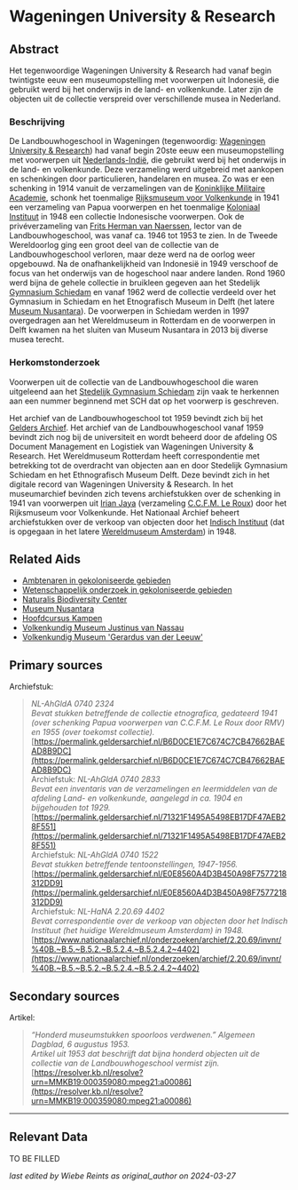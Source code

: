 
# Wageningen University & Research


## Abstract

Het tegenwoordige Wageningen University & Research had vanaf begin twintigste eeuw een museumopstelling met voorwerpen uit Indonesië, die gebruikt werd bij het onderwijs in de land- en volkenkunde. Later zijn de objecten uit de collectie verspreid over verschillende musea in Nederland.

### Beschrijving

De Landbouwhogeschool in Wageningen (tegenwoordig: [Wageningen University & Research](https://www.wikidata.org/entity/Q422208)) had vanaf begin 20ste eeuw een museumopstelling met voorwerpen uit [Nederlands-Indië](https://sws.geonames.org/1643084), die gebruikt werd bij het onderwijs in de land- en volkenkunde. Deze verzameling werd uitgebreid met aankopen en schenkingen door particulieren, handelaren en musea. Zo was er een schenking in 1914 vanuit de verzamelingen van de [Koninklijke Militaire Academie](https://www.wikidata.org/entity/Q934782), schonk het toenmalige [Rijksmuseum voor Volkenkunde](https://app.colonialcollections.nl/nl/research-aids/https%3A%2F%2Fn2t%252Enet%2Fark%3A%2F27023%2F77c1a0cf982b33b9e88073c4a704049b) in 1941 een verzameling van Papua voorwerpen en het toenmalige [Koloniaal Instituut](https://www.wikidata.org/entity/Q20967233) in 1948 een collectie Indonesische voorwerpen. Ook de privéverzameling van [Frits Herman van Naerssen](https://www.wikidata.org/entity/Q107598638), lector van de Landbouwhogeschool, was vanaf ca. 1946 tot 1953 te zien. In de Tweede Wereldoorlog ging een groot deel van de collectie van de Landbouwhogeschool verloren, maar deze werd na de oorlog weer opgebouwd. Na de onafhankelijkheid van Indonesië in 1949 verschoof de focus van het onderwijs van de hogeschool naar andere landen. Rond 1960 werd bijna de gehele collectie in bruikleen gegeven aan het Stedelijk [Gymnasium Schiedam](https://www.wikidata.org/entity/Q2103808) en vanaf 1962 werd de collectie verdeeld over het Gymnasium in Schiedam en het Etnografisch Museum in Delft (het latere [Museum Nusantara](https://app.colonialcollections.nl/nl/research-aids/https%3A%2F%2Fn2t%252Enet%2Fark%3A%2F27023%2Fec8b8775aab84517def1dbdcd1ccb4ee)). De voorwerpen in Schiedam werden in 1997 overgedragen aan het Wereldmuseum in Rotterdam en de voorwerpen in Delft kwamen na het sluiten van Museum Nusantara in 2013 bij diverse musea terecht.

### Herkomstonderzoek

Voorwerpen uit de collectie van de Landbouwhogeschool die waren uitgeleend aan het [Stedelijk Gymnasium Schiedam](https://www.wikidata.org/entity/Q2103808) zijn vaak te herkennen aan een nummer beginnend met SCH dat op het voorwerp is geschreven.

Het archief van de Landbouwhogeschool tot 1959 bevindt zich bij het [Gelders Archief](https://permalink.geldersarchief.nl/7DF7829E889B4A8088B7051654B54E0A). Het archief van de Landbouwhogeschool vanaf 1959 bevindt zich nog bij de universiteit en wordt beheerd door de afdeling OS Document Management en Logistiek van Wageningen University & Research. Het Wereldmuseum Rotterdam heeft correspondentie met betrekking tot de overdracht van objecten aan en door Stedelijk Gymnasium Schiedam en het Ethnografisch Museum Delft. Deze bevindt zich in het digitale record van Wageningen University & Research. In het museumarchief bevinden zich tevens archiefstukken over de schenking in 1941 van voorwerpen uit [Irian Jaya](https://sws.geonames.org/1996549) (verzameling [C.C.F.M. Le Roux](https://www.wikidata.org/entity/Q2605804)) door het Rijksmuseum voor Volkenkunde. Het Nationaal Archief beheert archiefstukken over de verkoop van objecten door het [Indisch Instituut](https://www.wikidata.org/entity/Q1796182) (dat is opgegaan in het latere [Wereldmuseum Amsterdam](https://app.colonialcollections.nl/nl/research-aids/https%3A%2F%2Fn2t%252Enet%2Fark%3A%2F27023%2Fba9397040f2cf7f618e2180fb6c90208)) in 1948.


## Related Aids

 - [Ambtenaren in gekoloniseerde gebieden](niveau2/Dutch/Ambtenaren_20240320.yml)  
 - [Wetenschappelijk onderzoek in gekoloniseerde gebieden](niveau2/Dutch/Science_20240814.yml)  
 - [Naturalis Biodiversity Center](niveau3/Dutch/Naturalis_20240710.yml)  
 - [Museum Nusantara](niveau3/Dutch/MNusantara_20250130.yml)  
 - [Hoofdcursus Kampen](niveau3/Dutch/HoofdcursusKampen_20250428.yml)  
 - [Volkenkundig Museum Justinus van Nassau](niveau3/Dutch/JustinusNassau_20250225.yml)  
 - [Volkenkundig Museum 'Gerardus van der Leeuw'](niveau3/Dutch/GerardusLeeuw_20250513.yml)  

## Primary sources

Archiefstuk:
  > *NL-AhGldA 0740  2324*  
> _Bevat stukken betreffende de collectie etnografica, gedateerd 1941 (over schenking Papua voorwerpen van C.C.F.M. Le Roux door RMV) en 1955 (over toekomst collectie)._  
> [https://permalink.geldersarchief.nl/B6D0CE1E7C674C7CB47662BAEAD8B9DC](https://permalink.geldersarchief.nl/B6D0CE1E7C674C7CB47662BAEAD8B9DC)  
Archiefstuk:
  > *NL-AhGldA 0740  2833*  
> _Bevat een inventaris van de verzamelingen en leermiddelen van de afdeling Land- en volkenkunde, aangelegd in ca. 1904 en bijgehouden tot 1929._  
> [https://permalink.geldersarchief.nl/71321F1495A5498EB17DF47AEB28F551](https://permalink.geldersarchief.nl/71321F1495A5498EB17DF47AEB28F551)  
Archiefstuk:
  > *NL-AhGldA 0740 1522*  
> _Bevat stukken betreffende tentoonstellingen, 1947-1956._  
> [https://permalink.geldersarchief.nl/E0E8560A4D3B450A98F7577218312DD9](https://permalink.geldersarchief.nl/E0E8560A4D3B450A98F7577218312DD9)  
Archiefstuk:
  > *NL-HaNA  2.20.69 4402*  
> _Bevat correspondentie over de verkoop van objecten door het Indisch Instituut (het huidige Wereldmuseum Amsterdam) in 1948._  
> [https://www.nationaalarchief.nl/onderzoeken/archief/2.20.69/invnr/%40B.~B.5.~B.5.2.~B.5.2.4.~B.5.2.4.2~4402](https://www.nationaalarchief.nl/onderzoeken/archief/2.20.69/invnr/%40B.~B.5.~B.5.2.~B.5.2.4.~B.5.2.4.2~4402)  
## Secondary sources

Artikel:
  > *“Honderd museumstukken spoorloos verdwenen.” Algemeen Dagblad, 6 augustus 1953.*  
> _Artikel uit 1953 dat beschrijft dat bijna honderd objecten uit de collectie van de Landbouwhogeschool vermist zijn._  
> [https://resolver.kb.nl/resolve?urn=MMKB19:000359080:mpeg21:a00086](https://resolver.kb.nl/resolve?urn=MMKB19:000359080:mpeg21:a00086)  


---
## Relevant Data 
TO BE FILLED

_last edited by Wiebe Reints as original_author on 2024-03-27_
        
